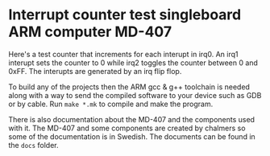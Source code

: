 #  Interrupt counter test singleboard ARM computer MD-407

Here's a test counter that increments for each interupt in irq0. An irq1 interupt sets the counter to 0 while irq2 toggles the counter between 0 and 0xFF. The interupts are generated by an irq flip flop.

To build any of the projects then the ARM gcc & g++ toolchain is needed along with a way to send
the compiled software to your device such as GDB or by cable. Run `make *.mk` to compile and make the program.

There is also documentation about the MD-407 and the components used with it. The MD-407 and some
components are created by chalmers so some of the documentation is in Swedish. The documents can be
found in the `docs` folder.
